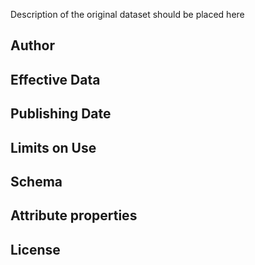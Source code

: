 Description of the original dataset should be placed here
## Author

## Effective Data

## Publishing Date

## Limits on Use

## Schema

## Attribute properties

## License